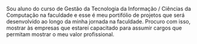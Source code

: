 Sou aluno do curso de Gestão da Tecnologia da Informação / 
Ciências da Computação na faculdade e esse é meu portifólio de projetos que será desenvolvido ao longo 
da minha jornada na faculdade. 
Procuro com isso, mostrar às empresas que estarei capacitado para assumir cargos que permitam
mostrar o meu valor profissional.

